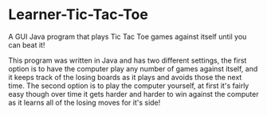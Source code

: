 # Learner-Tic-Tac-Toe
A GUI Java program that plays Tic Tac Toe games against itself until you can beat it!

This program was written in Java and has two different settings, the first option is to have the computer play any number of games against itself, and it keeps track of the losing boards as it plays and avoids those the next time. The second option is to play the computer yourself, at first it's fairly easy though over time it gets harder and harder to win against the computer as it learns all of the losing moves for it's side!
